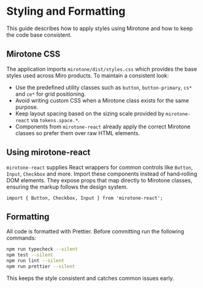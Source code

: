 # Styling and Formatting

This guide describes how to apply styles using Mirotone and how to keep the code
base consistent.

## Mirotone CSS

The application imports `mirotone/dist/styles.css` which provides the base
styles used across Miro products. To maintain a consistent look:

- Use the predefined utility classes such as `button`, `button-primary`, `cs*`
  and `ce*` for grid positioning.
- Avoid writing custom CSS when a Mirotone class exists for the same purpose.
- Keep layout spacing based on the sizing scale provided by `mirotone-react` via
  `tokens.space.*`.
- Components from `mirotone-react` already apply the correct Mirotone classes so
  prefer them over raw HTML elements.

## Using mirotone-react

`mirotone-react` supplies React wrappers for common controls like `Button`,
`Input`, `Checkbox` and more. Import these components instead of hand‑rolling
DOM elements. They expose props that map directly to Mirotone classes, ensuring
the markup follows the design system.

```tsx
import { Button, Checkbox, Input } from 'mirotone-react';
```

## Formatting

All code is formatted with Prettier. Before committing run the following
commands:

```bash
npm run typecheck --silent
npm test --silent
npm run lint --silent
npm run prettier --silent
```

This keeps the style consistent and catches common issues early.
